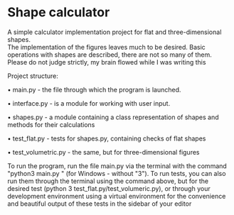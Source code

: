 # Shape calculator
A simple calculator implementation project for flat and three-dimensional shapes.  
The implementation of the figures leaves much to be desired.  Basic operations with shapes are described, there are not so many of them.
Please do not judge strictly, my brain flowed while I was writing this

Project structure:

• main.py - the file through which the program is launched.

• interface.py - is a module for working with user input.

• shapes.py - a module containing a class representation of shapes and methods for their calculations

• test_flat.py - tests for shapes.py, containing checks of flat shapes

• test_volumetric.py - the same, but for three-dimensional figures

To run the program, run the file main.py via the terminal with the command "python3 main.py " (for Windows - without "3").
To run tests, you can also run them through the terminal using the command above, but for the desired test (python 3 test_flat.py/test_volumeric.py), or through your development environment using a virtual environment for the convenience and beautiful output of these tests in the sidebar of your editor
